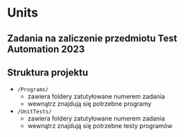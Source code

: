 # Units

## Zadania na zaliczenie przedmiotu Test Automation 2023

## Struktura projektu

- `/Programs/` 
  - zawiera foldery zatutyłowane numerem zadania
  - wewnątrz znajdują się potrzebne programy
- `/UnitTests/` 
  - zawiera foldery zatutyłowane numerem zadania
  - wewnątrz znajdują się potrzebne testy programów

